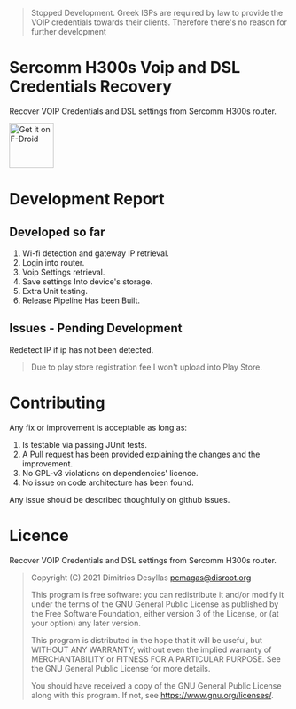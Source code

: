 > Stopped Development.
> Greek ISPs are required by law to provide the VOIP credentials towards their clients.
> Therefore there's no reason for further development

# Sercomm H300s Voip and DSL Credentials Recovery
Recover VOIP Credentials and DSL settings from Sercomm H300s router.

[<img src="https://fdroid.gitlab.io/artwork/badge/get-it-on.png"
     alt="Get it on F-Droid"
     height="80">](https://f-droid.org/packages/pcmagas.vodafone_fu_h300s/)

# Development Report

## Developed so far
1. Wi-fi detection and gateway IP retrieval.
2. Login into router.
3. Voip Settings retrieval.
4. Save settings Into device's storage.
5. Extra Unit testing.
6. Release Pipeline Has been Built.

## Issues - Pending Development

Redetect IP if ip has not been detected.

> Due to play store registration fee I won't upload into Play Store.

# Contributing

Any fix or improvement is acceptable as long as:
1. Is testable via passing JUnit tests.
2. A Pull request has been provided explaining the changes and the improvement.
3. No GPL-v3 violations on dependencies' licence.
4. No issue on code architecture has been found.

Any issue should be described thoughfully on github issues.

# Licence

Recover VOIP Credentials and DSL settings from Sercomm H300s router.

>    Copyright (C) 2021  Dimitrios Desyllas <pcmagas@disroot.org>
>
>    This program is free software: you can redistribute it and/or modify
>    it under the terms of the GNU General Public License as published by
>    the Free Software Foundation, either version 3 of the License, or
>    (at your option) any later version.
>
>    This program is distributed in the hope that it will be useful,
>    but WITHOUT ANY WARRANTY; without even the implied warranty of
>    MERCHANTABILITY or FITNESS FOR A PARTICULAR PURPOSE.  See the
>    GNU General Public License for more details.
>
>    You should have received a copy of the GNU General Public License
>    along with this program.  If not, see <https://www.gnu.org/licenses/>.
